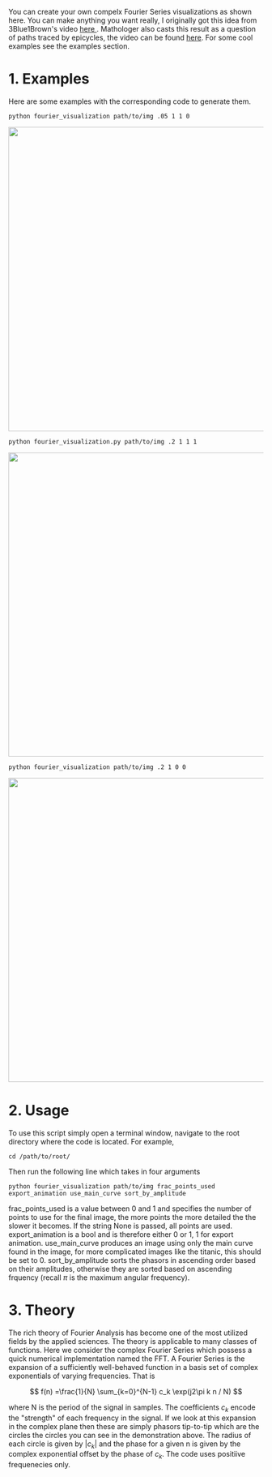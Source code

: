You can create your own compelx Fourier Series visualizations as shown here. You can make anything you want really, I originally got this idea from 3Blue1Brown's video <a href="https://www.youtube.com/watch?v=r6sGWTCMz2k">here </a>. Mathologer also casts this result as a question of paths traced by epicycles, the video can be found <a href="https://www.youtube.com/watch?v=qS4H6PEcCCA&t=656s">here</a>. For some cool examples see the examples section.

# 1. Examples
Here are some examples with the corresponding code to generate them.
```
python fourier_visualization path/to/img .05 1 1 0
```
<img src="example_animations/ball.gif" width="600"/>

```
python fourier_visualization.py path/to/img .2 1 1 1
```

<img src="example_animations/pi.gif" width="600"/>

```
python fourier_visualization path/to/img .2 1 0 0
```

<img src="example_animations/rose_and_jack.gif" width="600"/>

# 2. Usage
To use this script simply open a terminal window, navigate to the root directory where the code is located. For example, 
```
cd /path/to/root/
``` 
Then run the following line which takes in four arguments
```
python fourier_visualization path/to/img frac_points_used export_animation use_main_curve sort_by_amplitude
```
frac_points_used is a value between 0 and 1 and specifies the number of points to use for the final image, the more points the more detailed the the slower it becomes. If the string None is passed, all points are used. 
export_animation is a bool and is therefore either 0 or 1, 1 for export animation.
use_main_curve produces an image using only the main curve found in the image, for more complicated images like the titanic, this should be set to 0.
sort_by_amplitude sorts the phasors in ascending order based on their amplitudes, otherwise they are sorted based on ascending frquency (recall $\pi$ is the maximum angular frequency). 

# 3. Theory
The rich theory of Fourier Analysis has become one of the most utilized fields by the applied sciences. The theory is applicable to many classes of functions. Here we consider the complex Fourier Series which possess a quick numerical implementation named the FFT. A Fourier Series is the expansion of a sufficiently well-behaved function in a basis set of complex exponentials of varying frequencies. That is 

$$  f(n) =\frac{1}{N} \sum_{k=0}^{N-1} c_k \exp(j2\pi k n / N) $$

where N is the period of the signal in samples. The coefficients $c_k$ encode the "strength" of each frequency in the signal. If we look at this expansion in the complex plane then these are simply phasors tip-to-tip which are the circles the circles you can see in the demonstration above.  The radius of each circle is given by $|c_k|$ and the phase for a given n is given by the complex exponential offset by the phase of $c_k$. The code uses positiive frequenecies only.
